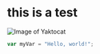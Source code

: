 # this is a test

![Image of Yaktocat](https://octodex.github.com/images/yaktocat.png)

``` javascript
var myVar = "Hello, world!";
```
